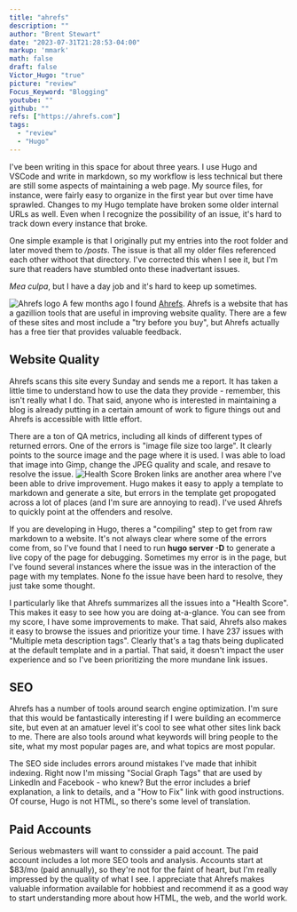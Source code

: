 ```yaml
---
title: "ahrefs"
description: ""
author: "Brent Stewart"
date: "2023-07-31T21:28:53-04:00"
markup: 'mmark'
math: false
draft: false
Victor_Hugo: "true"
picture: "review"
Focus_Keyword: "Blogging"
youtube: ""
github: ""
refs: ["https://ahrefs.com"]
tags:
  - "review"
  - "Hugo"
---
```

I've been writing in this space for about three years.  I use Hugo and VSCode and write in markdown, so my workflow is less technical but there are still some aspects of maintaining a web page.  My source files, for instance, were fairly easy to organize in the first year but over time have sprawled.  Changes to my Hugo template have broken some older internal URLs as well.  Even when I recognize the possibility of an issue, it's hard to track down every instance that broke.

One simple example is that I originally put my entries into the root folder and later moved them to _/posts_.  The issue is that all my older files referenced each other withoot that directory.  I've corrected this when I see it, but I'm sure that readers have stumbled onto these inadvertant issues.

_Mea culpa_, but I have a day job and it's hard to keep up sometimes.

![Ahrefs logo](/ahrefs.png#floatright)
A few months ago I found [Ahrefs](https://app.ahrefs.com/).  Ahrefs is a website that has a gazillion tools that are useful in improving website quality.  There are a few of these sites and most include a "try before you buy", but Ahrefs actually has a free tier that provides valuable feedback.

## Website Quality
Ahrefs scans this site every Sunday and sends me a report.  It has taken a little time to understand how to use the data they provide - remember, this isn't really what I do.  That said, anyone who is interested in maintaining a blog is already putting in a certain amount of work to figure things out and Ahrefs is accessible with little effort.

There are a ton of QA metrics, including all kinds of different types of returned errors.  One of the errors is "image file size too large".  It clearly points to the source image and the page where it is used.  I was able to load that image into Gimp, change the JPEG quality and scale, and resave to resolve the issue.
![Health Score](/230731_healthscore.png#floatleft)
Broken links are another area where I've been able to drive improvement.  Hugo makes it easy to apply a template to markdown and generate a site, but errors in the template get propogated across a lot of places (and I'm sure are annoying to read).  I've used Ahrefs to quickly point at the offenders and resolve.

If you are developing in Hugo, theres a "compiling" step to get from raw markdown to a website.  It's not always clear where some of the errors come from, so I've found that I need to run __hugo server -D__ to generate a live copy of the page for debugging.  Sometimes my error is in the page, but I've found several instances where the issue was in the interaction of the page with my templates.  None fo the issue have been hard to resolve, they just take some thought.

I particularly like that Ahrefs summarizes all the issues into a "Health Score".  This makes it easy to see how you are doing at-a-glance.  You can see from my score, I have some improvements to make.  That said, Ahrefs also makes it easy to browse the issues and prioritize your time.  I have 237 issues with "Multiple meta description tags".  Clearly that's a tag thats being duplicated at the default template and in a partial.  That said, it doesn't impact the user experience and so I've been prioritizing the more mundane link issues.

## SEO
Ahrefs has a number of tools around search engine optimization.  I'm sure that this would be fantastically interesting if I were building an ecommerce site, but even at an amatuer level it's cool to see what other sites link back to me.  There are also tools around what keywords will bring people to the site, what my most popular pages are, and what topics are most popular.

The SEO side includes errors around mistakes I've made that inhibit indexing.  Right now I'm missing "Social Graph Tags" that are used by LinkedIn and Facebook - who knew?  But the error includes a brief explanation, a link to details, and a "How to Fix" link with good instructions.  Of course, Hugo is not HTML, so there's some level of translation.

## Paid Accounts
Serious webmasters will want to conssider a paid account.  The paid account includes a lot more SEO tools and analysis.  Accounts start at $83/mo (paid annually), so they're not for the faint of heart, but I'm really impressed by the quality of what I see.  I appreciate that Ahrefs makes valuable information available for hobbiest and recommend it as a good way to start understanding more about how HTML, the web, and the world work.